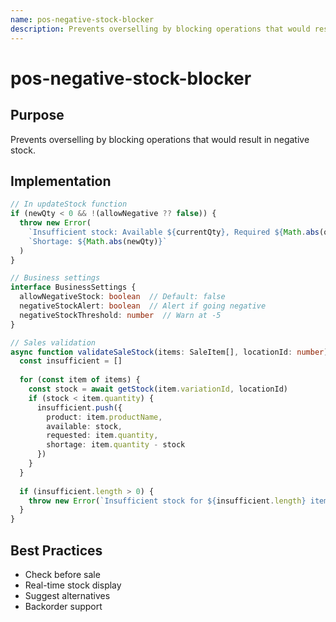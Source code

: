 ```yaml
---
name: pos-negative-stock-blocker
description: Prevents overselling by blocking operations that would result in negative stock.
---
```


# pos-negative-stock-blocker

## Purpose
Prevents overselling by blocking operations that would result in negative stock.

## Implementation
```typescript
// In updateStock function
if (newQty < 0 && !(allowNegative ?? false)) {
  throw new Error(
    `Insufficient stock: Available ${currentQty}, Required ${Math.abs(quantity)}, ` +
    `Shortage: ${Math.abs(newQty)}`
  )
}

// Business settings
interface BusinessSettings {
  allowNegativeStock: boolean  // Default: false
  negativeStockAlert: boolean  // Alert if going negative
  negativeStockThreshold: number  // Warn at -5
}

// Sales validation
async function validateSaleStock(items: SaleItem[], locationId: number) {
  const insufficient = []
  
  for (const item of items) {
    const stock = await getStock(item.variationId, locationId)
    if (stock < item.quantity) {
      insufficient.push({
        product: item.productName,
        available: stock,
        requested: item.quantity,
        shortage: item.quantity - stock
      })
    }
  }
  
  if (insufficient.length > 0) {
    throw new Error(`Insufficient stock for ${insufficient.length} items`)
  }
}
```

## Best Practices
- Check before sale
- Real-time stock display
- Suggest alternatives
- Backorder support
